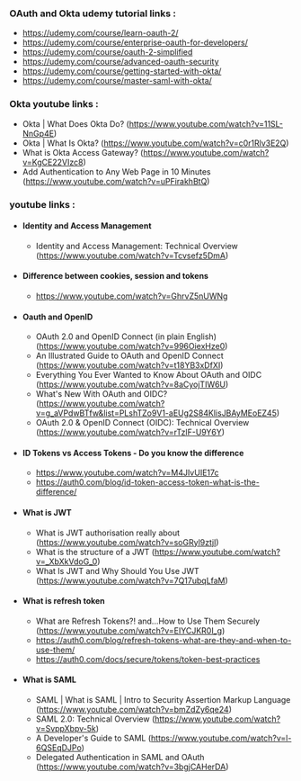 ### OAuth and Okta udemy tutorial links :
- https://udemy.com/course/learn-oauth-2/
- https://udemy.com/course/enterprise-oauth-for-developers/
- https://udemy.com/course/oauth-2-simplified
- https://udemy.com/course/advanced-oauth-security
- https://udemy.com/course/getting-started-with-okta/
- https://udemy.com/course/master-saml-with-okta/


### Okta youtube links :
- Okta | What Does Okta Do? (https://www.youtube.com/watch?v=11SL-NnGp4E)
- Okta | What Is Okta? (https://www.youtube.com/watch?v=c0r1Rlv3E2Q)
- What is Okta Access Gateway? (https://www.youtube.com/watch?v=KgCE22VIzc8)
- Add Authentication to Any Web Page in 10 Minutes (https://www.youtube.com/watch?v=uPFirakhBtQ)

### youtube links :
- #### Identity and Access Management
    - Identity and Access Management: Technical Overview (https://www.youtube.com/watch?v=Tcvsefz5DmA)
- #### Difference between cookies, session and tokens
    - https://www.youtube.com/watch?v=GhrvZ5nUWNg
- #### Oauth and OpenID
    - OAuth 2.0 and OpenID Connect (in plain English) (https://www.youtube.com/watch?v=996OiexHze0)
    - An Illustrated Guide to OAuth and OpenID Connect (https://www.youtube.com/watch?v=t18YB3xDfXI)
    - Everything You Ever Wanted to Know About OAuth and OIDC (https://www.youtube.com/watch?v=8aCyojTIW6U)
    - What's New With OAuth and OIDC? (https://www.youtube.com/watch?v=g_aVPdwBTfw&list=PLshTZo9V1-aEUg2S84KlisJBAyMEoEZ45)
    - OAuth 2.0 & OpenID Connect (OIDC): Technical Overview (https://www.youtube.com/watch?v=rTzlF-U9Y6Y)
- #### ID Tokens vs Access Tokens - Do you know the difference
    - https://www.youtube.com/watch?v=M4JIvUIE17c 
    - https://auth0.com/blog/id-token-access-token-what-is-the-difference/
- #### What is JWT
    - What is JWT authorisation really about (https://www.youtube.com/watch?v=soGRyl9ztjI)
    - What is the structure of a JWT (https://www.youtube.com/watch?v=_XbXkVdoG_0)
    - What Is JWT and Why Should You Use JWT (https://www.youtube.com/watch?v=7Q17ubqLfaM)
- #### What is refresh token
    - What are Refresh Tokens?! and...How to Use Them Securely (https://www.youtube.com/watch?v=EIYCJKR0I_g)
    - https://auth0.com/blog/refresh-tokens-what-are-they-and-when-to-use-them/
    - https://auth0.com/docs/secure/tokens/token-best-practices
- #### What is SAML
    - SAML | What is SAML | Intro to Security Assertion Markup Language (https://www.youtube.com/watch?v=bmZdZy6qe24)
    - SAML 2.0: Technical Overview (https://www.youtube.com/watch?v=SvppXbpv-5k)
    - A Developer's Guide to SAML (https://www.youtube.com/watch?v=l-6QSEqDJPo)
    - Delegated Authentication in SAML and OAuth (https://www.youtube.com/watch?v=3bgjCAHerDA)
